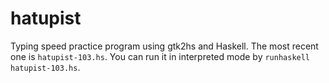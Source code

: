 hatupist
========

Typing speed practice program using gtk2hs and Haskell. The most recent one is `hatupist-103.hs`. You can run it in interpreted mode by `runhaskell hatupist-103.hs`.
